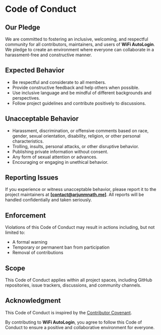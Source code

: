 # Code of Conduct

## Our Pledge
We are committed to fostering an inclusive, welcoming, and respectful community for all contributors, maintainers, and users of **WiFi AutoLogin**. We pledge to create an environment where everyone can collaborate in a harassment-free and constructive manner.

## Expected Behavior
- Be respectful and considerate to all members.
- Provide constructive feedback and help others when possible.
- Use inclusive language and be mindful of different backgrounds and perspectives.
- Follow project guidelines and contribute positively to discussions.

## Unacceptable Behavior
- Harassment, discrimination, or offensive comments based on race, gender, sexual orientation, disability, religion, or other personal characteristics.
- Trolling, insults, personal attacks, or other disruptive behavior.
- Publishing private information without consent.
- Any form of sexual attention or advances.
- Encouraging or engaging in unethical behavior.

## Reporting Issues
If you experience or witness unacceptable behavior, please report it to the project maintainers at **[contact@arjunmnath.me]**. All reports will be handled confidentially and taken seriously.

## Enforcement
Violations of this Code of Conduct may result in actions including, but not limited to:
- A formal warning
- Temporary or permanent ban from participation
- Removal of contributions

## Scope
This Code of Conduct applies within all project spaces, including GitHub repositories, issue trackers, discussions, and community channels.

## Acknowledgment
This Code of Conduct is inspired by the [Contributor Covenant](https://www.contributor-covenant.org/).

By contributing to **WiFi AutoLogin**, you agree to follow this Code of Conduct to ensure a positive and collaborative environment for everyone.

